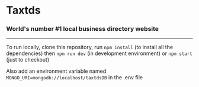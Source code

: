 # Taxtds
### World's number #1 local business directory website
<hr>

To run locally, clone this repository, run  ```npm install```  (to install all the dependencies) then  ```npm run dev```  (in development environment) or  ```npm start```  (just to checkout)

Also add an environment variable named ```MONGO_URI=mongodb://localhost/taxtdsDB``` in the .env file